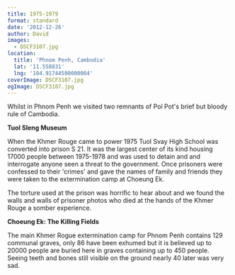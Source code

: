 ```yaml
---
title: 1975-1979
format: standard
date: '2012-12-26'
author: David
images:
  - DSCF3107.jpg
location:
  title: 'Phnom Penh, Cambodia'
  lat: '11.558831'
  lng: '104.91744500000004'
coverImage: DSCF3107.jpg
ogImage: DSCF3107.jpg
---
```


Whilst in Phnom Penh we visited two remnants of Pol Pot's brief but bloody rule of Cambodia.

**Tuol Sleng Museum**

When the Khmer Rouge came to power 1975 Tuol Svay High School was converted into prison S 21. It was the largest center of its kind housing 17000 people between 1975-1978 and was used to detain and and interrogate anyone seen a threat to the government. Once prisoners were confessed to their 'crimes' and gave the names of family and friends they were taken to the extermination camp at Choeung Ek.

The torture used at the prison was horrific to hear about and we found the walls and walls of prisoner photos who died at the hands of the Khmer Rouge a somber experience.

**Choeung Ek: The Killing Fields**

The main Khmer Rogue extermination camp for Phnom Penh contains 129 communal graves, only 86 have been exhumed but it is believed up to 20000 people are buried here in graves containing up to 450 people. Seeing teeth and bones still visible on the ground nearly 40 later was very sad.
